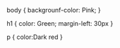  body {
   backgrounf-color: Pink;
}

h1 {
   color: Green;
   margin-left: 30px
}

p {
  color:Dark red
}
